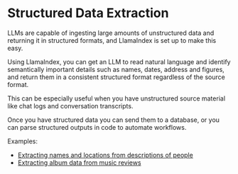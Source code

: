 # Structured Data Extraction

LLMs are capable of ingesting large amounts of unstructured data and returning it in structured formats, and LlamaIndex is set up to make this easy.

Using LlamaIndex, you can get an LLM to read natural language and identify semantically important details such as names, dates, address and figures, and return them in a consistent structured format regardless of the source format.

This can be especially useful when you have unstructured source material like chat logs and conversation transcripts.

Once you have structured data you can send them to a database, or you can parse structured outputs in code to automate workflows.

Examples:

- [Extracting names and locations from descriptions of people](/docs/examples/output_parsing/df_program.ipynb)
- [Extracting album data from music reviews](/docs/examples/llm/llama_api.ipynb)
